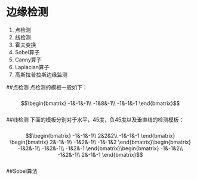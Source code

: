 # 边缘检测

1. 点检测
2. 线检测
3. 霍夫变换
3. Sobel算子
4. Canny算子
5. Laplacian算子
6. 高斯拉普拉斯边缘监测

##点检测
点检测的模板一般如下：  
&emsp;&emsp;$$\begin{bmatrix}
-1&-1&-1\\ 
-1&8&-1\\ 
-1&-1&-1
\end{bmatrix}$$  
##线检测
下面的模板分别对于水平，45度，负45度以及垂直线的检测模板：  
&emsp;&emsp;$$\begin{bmatrix}
-1&-1&-1\\ 
2&2&2\\ 
-1&-1&-1
\end{bmatrix}
\begin{bmatrix}
2&-1&-1\\ 
-1&2&-1\\ 
-1&-1&2
\end{bmatrix}\begin{bmatrix}
-1&2&-1\\ 
-1&2&-1\\ 
-1&2&-1
\end{bmatrix}\begin{bmatrix}
-1&-1&2\\ 
-1&2&-1\\ 
2&-1&-1
\end{bmatrix}$$    
##Sobel算法







